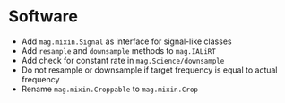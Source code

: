 # Software

- Add `mag.mixin.Signal` as interface for signal-like classes
- Add `resample` and `downsample` methods to `mag.IALiRT`
- Add check for constant rate in `mag.Science/downsample`
- Do not resample or downsample if target frequency is equal to actual frequency
- Rename `mag.mixin.Croppable` to `mag.mixin.Crop`
